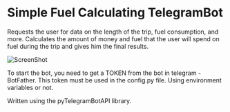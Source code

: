 # Simple Fuel Calculating TelegramBot

Requests the user for data on the length of the trip, fuel consumption, and more. Calculates the amount of money and 
fuel that the user will spend on fuel during the trip and gives him the final results.

![ScreenShot](https://lh3.googleusercontent.com/I9f_f1qYmlE5opqSw5ds92FdRbC8m7Xad_4fg7l7ASgJ_IcigA53DYaoWUH-PklDv6BQMYbTdzpELkFnEJfdThwkdvPPdZ05JyHtMEOVEisSsOuVwkv81z4ytM4RAHq8hIbY_Uyr7idfY9p0286WcHDuKrmt-XyXgtvTnXZf5t3oNHftoDc_Y__oiSY8PgmmEkUn9eQLFEmd_9NmVntFUmZyFcgshBWCSuKSBnr4_V0ZlbRcyHcuvUSjw_emtGgKXkJlZ9CyYJM53X34Bu1sVLDRjcaXiEb1D36M7MNpwWZ4rDpSClTek5-Ufi6c4AHq3UugVPCvitzHaLHSpttSjWj5tmngxvWbtCT8bm1g62zw3g3ZX800OzruS950dDCyBkhY1QOb9aLsFTAP2NJeI-lUaO_iOF48lA0Whhl_cz68OsYvylV6Yq7r5J1MG69llu8TcmcxBmby5kE4vyr_D1biB8po9M6St67VTe9O_z5qdbs4aEIltOr2QEecXXItayCWeeVkAS3i9_bgUcEnJ1eIcfoVZ_wvxcQFbKp7KwLJOdIETK_cFxR453JvJe22zn0XW9CWoVMtpZLZGIB3fSLFyWMETFuLiRAuJ9qDeKXQUxLqYZuPUSG0FBQ_npK6PbzG_c1wf3CaFkN4r22T_yxEQslWdcx98XYL70p2ZZx_U5eWFYEkuH2wmn0vxcztaq4zC19JL35yfmDzRbs1QoNXRFlhnFxSism8v9aWV92aRMNGjTxIwZ1ljL3ijA=w817-h882-no?authuser=0)

To start the bot, you need to get a TOKEN from the bot in telegram - BotFather. This token must be used in the 
config.py file. Using environment variables or not.

Written using the pyTelegramBotAPI library.

